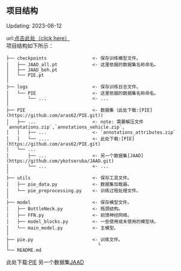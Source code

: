 ## 项目结构
Updating: 2023-06-12<br>

url:[点击此处（click here）](https://github.com/sellenzh/pedCMT)<br>
项目结构如下所示：

```
├── checkpoints                 <- 保存训练模型文件。
│   ├── JAAD_all.pt             <- 这里依据的数据集名称命名。
│   ├── JAAD_beh.pt
│   └── PIE.pt
│
├── logs                        <- 保存训练日志文件。
│   └── PIE                     <- 这里依据的数据集名称命名。
│       └── ...                 <- ...
│
├── PIE                         <- 数据集（此处下载:[PIE](https://github.com/aras62/PIE.git))
│   ├── ...                     <- note: 需要解压文件`annotations.zip`,`annotations_vehicle.zip`,
│   │   ├── ...                 <- `annotations_attributes.zip`
│   │   └── ....                <- 此处下载:[PIE](https://github.com/aras62/PIE.git)
│   └── ...  
│       ├── ...                 <- 另一个数据集[JAAD](https://github.com/ykotseruba/JAAD.git)
│       └── ...                 <- ...
│
├── utils                       <- 保存工具文件。
│   ├── pie_data.py             <- 数据集加载器。
│   └── pie_preprocessing.py    <- 训练过程处理文件。
│
├── model                       <- 保存模型文件。
│   ├── BottleNeck.py           <- 瓶颈结构。
│   ├── FFN.py                  <- 前馈神经网络。
│   ├── model_blocks.py         <- 一些使用或未使用的模型块。
│   └── main_model.py           <- 主模型。
│
├── pie.py                      <- 训练文件。 
│                                 └ 
└── README.md
```
此处下载:[PIE](https://github.com/aras62/PIE.git)
另一个数据集[JAAD](https://github.com/ykotseruba/JAAD.git)